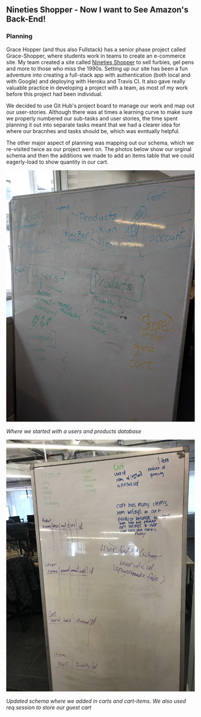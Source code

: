 ## Nineties Shopper - Now I want to See Amazon's Back-End!

### Planning

Grace Hopper (and thus also Fullstack) has a senior phase project called Grace-Shopper, where students work in teams to create an e-commerce site.  My team created a site called [Nineties Shopper](https://nineties-shopper.herokuapp.com) to sell furbies, gel pens and more to those who miss the 1990s. Setting up our site has been a fun adventure into creating a full-stack app with authentication (both local and with Google) and deploying with Heroku and Travis CI.   It also gave really valuable practice in developing a project with a team, as most of my work before this project had been individual. 

We decided to use Git Hub's project board to manage our work and map out our user-stories.  Although there was at times a learning curve to make sure we properly numbered our sub-tasks and user stories, the time spent planning it out into separate tasks meant that we had a clearer idea for where our bracnhes and tasks should be, which was evntually helpful. 

The other major aspect of planning was mapping out our schema, which we re-visited twice as our project went on.  The photos below show our orginal schema and then the additions we made to add an items table that we could eagerly-load to show quantity in our cart. 


![image](public/Schema2.jpg)

*Where we started with a users and products database*

![image](public/Schema1.jpg)

*Updated schema where we added in carts and cart-items.  We also used req.session to store our guest cart*
